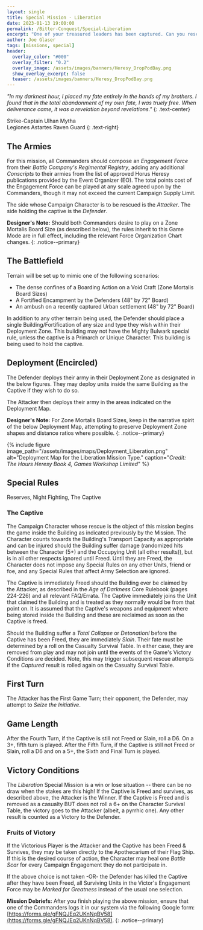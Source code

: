 ```yaml
---
layout: single
title: Special Mission - Liberation
date: 2023-01-13 19:00:00
permalink: /Bitter-Conquest/Special-Liberation
excerpt: "One of your treasured leaders has been captured. Can you rescue them from the enemy's clutches?" 
author: Joe Glaser
tags: [missions, special]
header:
  overlay_color: "#000"
  overlay_filter: "0.2"
  overlay_image: /assets/images/banners/Heresy_DropPodBay.png
  show_overlay_excerpt: false
  teaser: /assets/images/banners/Heresy_DropPodBay.png
---
```


*"In my darknest hour, I placed my fate entirely in the hands of my brothers. I found that in the total abandonment of my own fate, I was truely free. When deliverance came, it was a revelation beyond revelations."*
{: .text-center}

Strike-Captain Ulhan Mytha <br> Legiones Astartes Raven Guard
{: .text-right}

## The Armies

For this mission, all Commanders should compose an *Engagement Force* from their *Battle Company's Regimental Registry*, adding any additional *Conscripts* to their armies from the list of approved Horus Heresy publications provided by the Event Organizer (EO). The total points cost of the Engagement Force can be played at any scale agreed upon by the Commanders, though it may not exceed the current Campaign Supply Limit.

The side whose Campaign Character is to be rescued is the *Attacker*. The side holding the captive is the *Defender*.

**Designer's Note:** Should both Commanders desire to play on a Zone Mortalis Board Size (as described below), the rules inherit to this Game Mode are in full effect, including the relevant Force Organization Chart changes.
{: .notice--primary}

## The Battlefield

Terrain will be set up to mimic one of the following scenarios:
   - The dense confines of a Boarding Action on a Void Craft (Zone Mortalis Board Sizes)
   - A Fortified Encampment by the Defenders (48" by 72" Board)
   - An ambush on a recently captured Urban settlement (48" by 72" Board)

In addition to any other terrain being used, the Defender should place a single Building/Fortification of any size and type they wish within their Deployment Zone. This building may not have the Mighty Bulwark special rule, unless the captive is a Primarch or Unique Character. This building is being used to hold the captive.

## Deployment (Encircled)

The Defender deploys their army in their Deployment Zone as designated in the below figures. They may deploy units inside the same Building as the Captive if they wish to do so.

The Attacker then deploys their army in the areas indicated on the Deployment Map.

**Designer's Note:** For Zone Mortalis Board Sizes, keep in the narrative spirit of the below Deployment Map, attempting to preserve Deployment Zone shapes and distance ratios where possible.
{: .notice--primary}

{% include figure image_path="/assets/images/maps/Deployment_Liberation.png" alt="Deployment Map for the Liberation Mission Type." caption="*Credit: The Hours Heresy Book 4, Games Workshop Limited*" %}

## Special Rules

Reserves, Night Fighting, The Captive

### The Captive
The Campaign Character whose rescue is the object of this mission begins the game inside the Building as indicated previously by the Mission. The Character counts towards the Building's Transport Capacity as appropriate and can be injured should the Building suffer damage (randomized hits between the Character (5+) and the Occupying Unit (all other results)), but is in all other respects ignored until Freed. Until they are Freed, the Character does not impose any Special Rules on any other Units, friend or foe, and any Special Rules that affect Army Selection are ignored.

The Captive is immediately Freed should the Building ever be claimed by the Attacker, as described in the *Age of Darkness* Core Rulebook (pages 224-226) and all relevant FAQ/Errata. The Captive immediately joins the Unit that claimed the Building and is treated as they normally would be from that point on. It is assumed that the Captive's weapons and equipment where being stored inside the Building and these are reclaimed as soon as the Captive is freed.

Should the Building suffer a *Total Collapse* or *Detonation!* before the Captive has been Freed, they are immediately *Slain*. Their fate must be determined by a roll on the Casualty Survival Table. In either case, they are removed from play and may not join until the events of the Game's Victory Conditions are decided. Note, this may trigger subsequent rescue attempts if the *Captured* result is rolled again on the Casualty Survival Table.


## First Turn

The Attacker has the First Game Turn; their opponent, the Defender, may attempt to *Seize the Initiative*.

## Game Length

After the Fourth Turn, if the Captive is still not Freed or Slain, roll a D6. On a 3+, fifth turn is played. After the Fifth Turn, if the Captive is still not Freed or Slain, roll a D6 and on a 5+, the Sixth and Final Turn is played.

## Victory Conditions

The *Liberation* Special Mission is a win or lose situation -- there can be no draw when the stakes are this high! If the Captive is Freed and survives, as described above, the Attacker is the Winner. If the Captive is Freed and is removed as a casualty BUT does not roll a 6+ on the Character Survival Table, the victory goes to the Attacker (albeit, a pyrrhic one). Any other result is counted as a Victory to the Defender.

### Fruits of Victory

If the Victorious Player is the Attacker and the Captive has been Freed & Survives, they may be taken directly to the Apothecarium of their Flag Ship. If this is the desired course of action, the Character may heal one *Battle Scar* for every Campaign Engagement they do not participate in. 

If the above choice is not taken -OR- the Defender has killed the Captive after they have been Freed, all Surviving Units in the Victor's Engagement Force may be *Marked for Greatness* instead of the usual one selection.

**Mission Debriefs:** After you finish playing the above mission, ensure that one of the Commanders logs it in our system via the following Google form: [https://forms.gle/gFNQJEq2UKnNqBV58](https://forms.gle/gFNQJEq2UKnNqBV58).
{: .notice--primary}